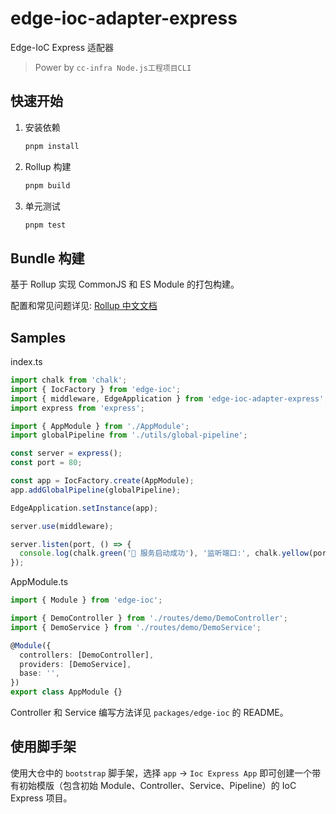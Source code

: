 # edge-ioc-adapter-express

Edge-IoC Express 适配器

> Power by `cc-infra Node.js工程项目CLI`

## 快速开始

1. 安装依赖

   ```bash
   pnpm install
   ```

2. Rollup 构建

   ```bash
   pnpm build
   ```

3. 单元测试

   ```bash
   pnpm test
   ```

## Bundle 构建

基于 Rollup 实现 CommonJS 和 ES Module 的打包构建。

配置和常见问题详见: [Rollup 中文文档](https://www.rollupjs.com/)

## Samples

index.ts

```ts
import chalk from 'chalk';
import { IocFactory } from 'edge-ioc';
import { middleware, EdgeApplication } from 'edge-ioc-adapter-express';
import express from 'express';

import { AppModule } from './AppModule';
import globalPipeline from './utils/global-pipeline';

const server = express();
const port = 80;

const app = IocFactory.create(AppModule);
app.addGlobalPipeline(globalPipeline);

EdgeApplication.setInstance(app);

server.use(middleware);

server.listen(port, () => {
  console.log(chalk.green('🚀 服务启动成功'), '监听端口:', chalk.yellow(port));
});
```

AppModule.ts

```ts
import { Module } from 'edge-ioc';

import { DemoController } from './routes/demo/DemoController';
import { DemoService } from './routes/demo/DemoService';

@Module({
  controllers: [DemoController],
  providers: [DemoService],
  base: '',
})
export class AppModule {}
```

Controller 和 Service 编写方法详见 `packages/edge-ioc` 的 README。

## 使用脚手架

使用大仓中的 `bootstrap` 脚手架，选择 `app` -> `Ioc Express App` 即可创建一个带有初始模版（包含初始 Module、Controller、Service、Pipeline）的 IoC Express 项目。